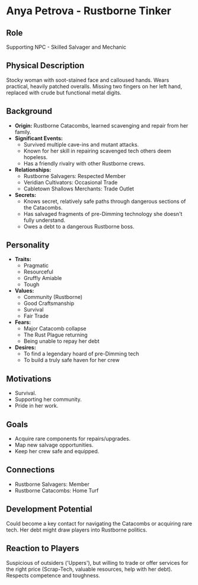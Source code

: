 # Anya Petrova - Rustborne Tinker

## Role
Supporting NPC - Skilled Salvager and Mechanic

## Physical Description
Stocky woman with soot-stained face and calloused hands. Wears practical, heavily patched overalls. Missing two fingers on her left hand, replaced with crude but functional metal digits.

## Background
- **Origin:** Rustborne Catacombs, learned scavenging and repair from her family.
- **Significant Events:**
  - Survived multiple cave-ins and mutant attacks.
  - Known for her skill in repairing scavenged tech others deem hopeless.
  - Has a friendly rivalry with other Rustborne crews.
- **Relationships:**
  - Rustborne Salvagers: Respected Member
  - Veridian Cultivators: Occasional Trade
  - Cabletown Shallows Merchants: Trade Outlet
- **Secrets:**
  - Knows secret, relatively safe paths through dangerous sections of the Catacombs.
  - Has salvaged fragments of pre-Dimming technology she doesn't fully understand.
  - Owes a debt to a dangerous Rustborne boss.

## Personality
- **Traits:**
  - Pragmatic
  - Resourceful
  - Gruffly Amiable
  - Tough
- **Values:**
  - Community (Rustborne)
  - Good Craftsmanship
  - Survival
  - Fair Trade
- **Fears:**
  - Major Catacomb collapse
  - The Rust Plague returning
  - Being unable to repay her debt
- **Desires:**
  - To find a legendary hoard of pre-Dimming tech
  - To build a truly safe haven for her crew

## Motivations
- Survival.
- Supporting her community.
- Pride in her work.

## Goals
- Acquire rare components for repairs/upgrades.
- Map new salvage opportunities.
- Keep her crew safe and equipped.

## Connections
- Rustborne Salvagers: Member
- Rustborne Catacombs: Home Turf

## Development Potential
Could become a key contact for navigating the Catacombs or acquiring rare tech. Her debt might draw players into Rustborne politics.

## Reaction to Players
Suspicious of outsiders ('Uppers'), but willing to trade or offer services for the right price (Scrap-Tech, valuable resources, help with her debt). Respects competence and toughness.
